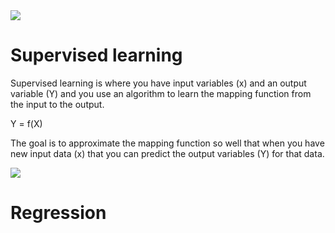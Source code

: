 <img src='https://litslink.com/media/1/_machine-learning-types-infographics_1.png'>

# Supervised learning

Supervised learning is where you have input variables (x) and an output
variable (Y) and you use an algorithm to learn the mapping function from
the input to the output.

Y = f(X)

The goal is to approximate the mapping function so well that when you have
new input data (x) that you can predict the output variables (Y) for that
data.

<img src='https://miro.medium.com/max/954/1*HKJTVHXyTBsR-3ljuBL6qQ.png'>

# Regression

